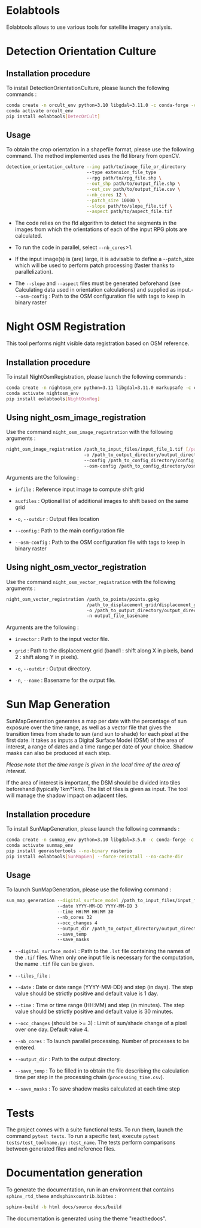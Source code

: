# Eolabtools


Eolabtools allows to use various tools for satellite imagery analysis.

# Detection Orientation Culture

## Installation procedure

To install DetectionOrientationCulture, please launch the following commands :

```bash
conda create -n orcult_env python=3.10 libgdal=3.11.0 -c conda-forge -c defaults -y
conda activate orcult_env
pip install eolabtools[DetecOrCult]
```

## Usage

To obtain the crop orientation in a shapefile format, please use the following command. The method implemented uses the fld library from openCV.

```bash
detection_orientation_culture --img path/to/image_file_or_directory
                              --type extension_file_type
                              --rpg path/to/rpg_file.shp \
                              --out_shp path/to/output_file.shp \
                              --out_csv path/to/output_file.csv \
                              --nb_cores 12 \
                              --patch_size 10000 \
                              --slope path/to/slope_file.tif \
                              --aspect path/to/aspect_file.tif
```

- The code relies on the fld algorithm to detect the segments in the images from which the orientations of each of the input RPG
plots are calculated.

- To run the code in parallel, select `--nb_cores`>1.

- If the input image(s) is (are) large, it is advisable to define a --patch_size which will be used to perform patch processing
(faster thanks to parallelization).

- The `--slope` and `--aspect` files must be generated beforehand (see Calculating data used in orientation calculations) and
supplied as input.- ``--osm-config`` : Path to the OSM configuration file with tags to keep in binary raster


# Night OSM Registration

This tool performs night visible data registration based on OSM reference.

## Installation procedure

To install NightOsmRegistration, please launch the following commands :

```bash
conda create -n nightosm_env python=3.11 libgdal=3.11.0 markupsafe -c conda-forge
conda activate nightosm_env
pip install eolabtools[NightOsmReg]
```

## Using night_osm_image_registration

Use the command ``night_osm_image_registration`` with the following arguments :

```bash
night_osm_image_registration /path_to_input_files/input_file_1.tif [/path_to_input_files/input_file_2.tif] [...]
                             -o /path_to_output_directory/output_directory/
                             --config /path_to_config_directory/config_file_name
                             --osm-config /path_to_config_directory/osm_config_file_name
```

Arguments are the following :

- ``infile`` : Reference input image to compute shift grid

- ``auxfiles`` : Optional list of additional images to shift based on the same grid

- ``-o``, ``--outdir`` : Output files location

- ``--config`` : Path to the main configuration file

- ``--osm-config`` : Path to the OSM configuration file with tags to keep in binary raster

## Using night_osm_vector_registration

Use the command ``night_osm_vector_registration`` with the following arguments :

```bash
night_osm_vector_registration /path_to_points/points.gpkg
                              /path_to_displacement_grid/displacement_grid.tif
                              -o /path_to_output_directory/output_directory/
                              -n output_file_basename
```


Arguments are the following :

- ``invector`` : Path to the input vector file.

- ``grid`` : Path to the displacement grid (band1 : shift along X in pixels, band 2 : shift along Y in pixels).

- ``-o``, ``--outdir`` : Output directory.

- ``-n``, ``--name`` : Basename for the output file.

# Sun Map Generation

SunMapGeneration generates a map per date with the percentage of sun exposure over the time range, as well as a vector file that
gives the transition times from shade to sun (and sun to shade) for each pixel at the first date.
It takes as inputs a Digital Surface Model (DSM) of the area of interest, a range of dates and a time range per date of your choice.
Shadow masks can also be produced at each step.

*Please note that the time range is given in the local time of the area of interest.*

If the area of interest is important, the DSM should be divided into tiles beforehand (typically 1km*1km). The list of tiles is
given as input. The tool will manage the shadow impact on adjacent tiles.

## Installation procedure


To install SunMapGeneration, please launch the following commands :

```bash
conda create -n sunmap_env python=3.10 libgdal=3.5.0 -c conda-forge -c defaults -y
conda activate sunmap_env
pip install georastertools --no-binary rasterio
pip install eolabtools[SunMapGen] --force-reinstall --no-cache-dir
```

## Usage

To launch SunMapGeneration, please use the following command :

```bash
sun_map_generation --digital_surface_model /path_to_input_files/input_files.lst (or .tif)
                   --date YYYY-MM-DD YYYY-MM-DD 3
                   --time HH:MM HH:MM 30
                   --nb_cores 32
                   --occ_changes 4
                   --output_dir /path_to_output_directory/output_directory/
                   --save_temp
                   --save_masks
```

- ``--digital_surface_model`` : Path to the `.lst` file containing the names of the `.tif` files. When only one input file is necessary for the computation, the name `.tif` file can be given.

- ``--tiles_file`` :

- ``--date`` : Date or date range (YYYY-MM-DD) and step (in days). The step value should be strictly positive and default value is 1 day.

- ``--time`` : Time or time range (HH:MM) and step (in minutes). The step value should be strictly positive and default value is 30 minutes.

- ``--occ_changes`` (should be >= 3) : Limit of sun/shade change of a pixel over one day. Default value 4.

- ``--nb_cores`` : To launch parallel processing. Number of processes to be entered.

- ``--output_dir`` : Path to the output directory.

- ``--save_temp`` : To be filled in to obtain the file describing the calculation time per step in the processing chain (`processing_time.csv`).

- ``--save_masks`` : To save shadow masks calculated at each time step


# Tests

The project comes with a suite functional tests. To run them, 
launch the command ``pytest tests``. To run a specific test, execute ``pytest tests/test_toolname.py::test_name``.
The tests perform comparisons between generated files and reference files. 


# Documentation generation

To generate the documentation, run in an environment that contains `sphinx_rtd_theme` and`sphinxcontrib.bibtex` : 

```bash
sphinx-build -b html docs/source docs/build
```

The documentation is generated using the theme "readthedocs".


